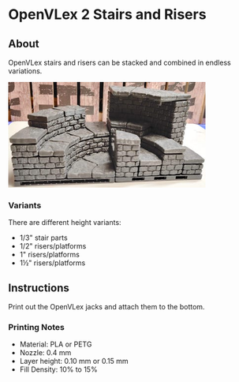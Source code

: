 # OpenVLex 2 Stairs and Risers



## About

OpenVLex stairs and risers can be stacked and combined in endless variations.

  ![Crazy Risers and Stairs](../img/img016.jpg)

### Variants

There are different height variants:

- 1/3" stair parts
- 1/2" risers/platforms
- 1" risers/platforms
- 1½" risers/platforms



## Instructions

Print out the OpenVLex jacks and attach them to the bottom.


### Printing Notes

- Material: PLA or PETG
- Nozzle: 0.4 mm
- Layer height: 0.10 mm or 0.15 mm
- Fill Density: 10% to 15%
